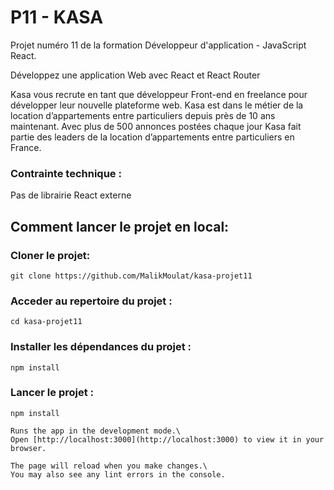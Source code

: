 # P11 - KASA

Projet numéro 11 de la formation Développeur d'application - JavaScript React.

Développez une application Web avec React et React Router

Kasa vous recrute en tant que développeur Front-end en freelance pour développer leur nouvelle plateforme web. Kasa est dans le métier de la location d’appartements entre particuliers depuis près de 10 ans maintenant. Avec plus de 500 annonces postées chaque jour Kasa fait partie des leaders de la location d’appartements entre particuliers en France.

### Contrainte technique :

Pas de librairie React externe


## Comment lancer le projet en local:

### Cloner le projet:
```
git clone https://github.com/MalikMoulat/kasa-projet11
```

### Acceder au repertoire du projet :
```
cd kasa-projet11
```

### Installer les dépendances du projet :
```
npm install
```

### Lancer le projet :
```
npm install

Runs the app in the development mode.\
Open [http://localhost:3000](http://localhost:3000) to view it in your browser.

The page will reload when you make changes.\
You may also see any lint errors in the console.
```